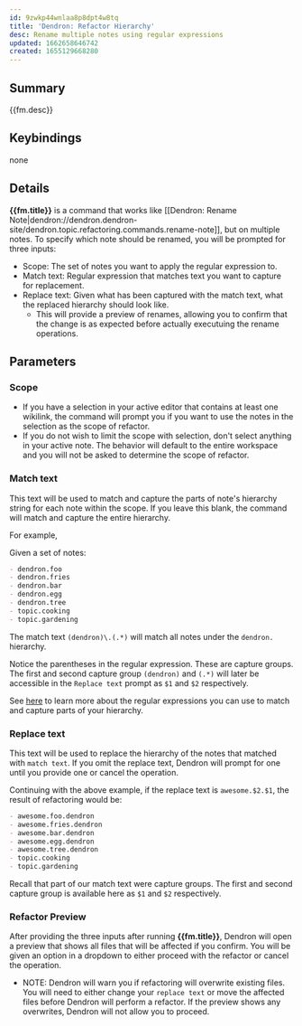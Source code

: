 ```yaml
---
id: 9zwkp44wnlaa8p8dpt4w8tq
title: 'Dendron: Refactor Hierarchy'
desc: Rename multiple notes using regular expressions
updated: 1662658646742
created: 1655129668280
---
```


## Summary
{{fm.desc}}

## Keybindings
none

## Details

**{{fm.title}}** is a command that works like [[Dendron: Rename Note|dendron://dendron.dendron-site/dendron.topic.refactoring.commands.rename-note]], but on multiple notes. To specify which note should be renamed, you will be prompted for three inputs:

- Scope: The set of notes you want to apply the regular expression to.
- Match text: Regular expression that matches text you want to capture for replacement.
- Replace text: Given what has been captured with the match text, what the replaced hierarchy should look like.
  - This will provide a preview of renames, allowing you to confirm that the change is as expected before actually executuing the rename operations.

## Parameters

### Scope
- If you have a selection in your active editor that contains at least one wikilink, the command will prompt you if you want to use the notes in the selection as the scope of refactor.
- If you do not wish to limit the scope with selection, don't select anything in your active note. The behavior will default to the entire workspace and you will not be asked to determine the scope of refactor.

### Match text

This text will be used to match and capture the parts of note's hierarchy string for each note within the scope. If you leave this blank, the command will match and capture the entire hierarchy.

For example,

Given a set of notes:

```md
- dendron.foo
- dendron.fries
- dendron.bar
- dendron.egg
- dendron.tree
- topic.cooking
- topic.gardening
```

The match text `(dendron)\.(.*)` will match all notes under the `dendron.` hierarchy.

Notice the parentheses in the regular expression. These are capture groups.
The first and second capture group `(dendron)` and `(.*)` will later be accessible in the `Replace text` prompt as `$1` and `$2` respectively.

See [here](https://developer.mozilla.org/en-US/docs/Web/JavaScript/Guide/Regular_Expressions) to learn more about the regular expressions you can use to match and capture parts of your hierarchy.

### Replace text

This text will be used to replace the hierarchy of the notes that matched with `match text`. If you omit the replace text, Dendron will prompt for one until you provide one or cancel the operation.

Continuing with the above example, if the replace text is `awesome.$2.$1`, the result of refactoring would be:

```md
- awesome.foo.dendron
- awesome.fries.dendron
- awesome.bar.dendron
- awesome.egg.dendron
- awesome.tree.dendron
- topic.cooking
- topic.gardening
```

Recall that part of our match text were capture groups. The first and second capture group is available here as `$1` and `$2` respectively.

### Refactor Preview

After providing the three inputs after running **{{fm.title}}**, Dendron will open a preview that shows all files that will be affected if you confirm. You will be given an option in a dropdown to either proceed with the refactor or cancel the operation.

- NOTE: Dendron will warn you if refactoring will overwrite existing files. You will need to either change your `replace text` or move the affected files before Dendron will perform a refactor. If the preview shows any overwrites, Dendron will not allow you to proceed.

